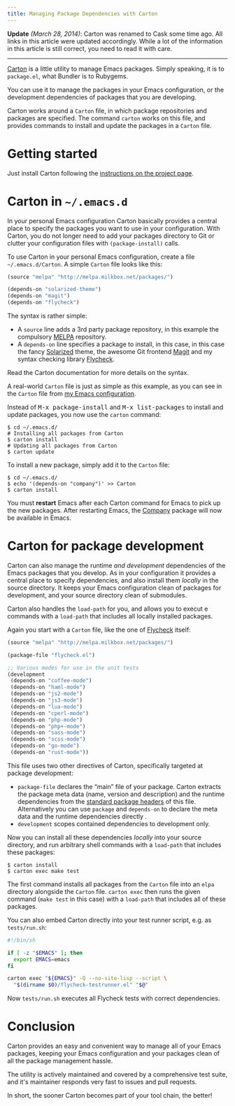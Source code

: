 ```yaml
---
title: Managing Package Dependencies with Carton
---
```


**Update** *(March 28, 2014)*: Carton was renamed to Cask some time ago.  All
links in this article were updated accordingly.  While a lot of the information
in this article is still correct, you need to read it with care.

----

[Carton][] is a little utility to manage Emacs packages.  Simply speaking, it is to
`package.el`, what Bundler is to Rubygems.

You can use it to manage the packages in your Emacs configuration, or the
development dependencies of packages that you are developing.

Carton works around a `Carton` file, in which package repositories and packages
are specified.  The command `carton` works on this file, and provides commands
to install and update the packages in a `Carton` file.

Getting started
===============

Just install Carton following the [instructions on the project page][install].

Carton in `~/.emacs.d`
======================

In your personal Emacs configuration Carton basically provides a central place
to specify the packages you want to use in your configuration.  With Carton, you
do not longer need to add your packages directory to Git or clutter your
configuration files with `(package-install)` calls.

To use Carton in your personal Emacs configuration, create a file
`~/.emacs.d/Carton`.  A simple `Carton` file looks like this:

```commonlisp
(source "melpa" "http://melpa.milkbox.net/packages/")

(depends-on "solarized-theme")
(depends-on "magit")
(depends-on "flycheck")
```

The syntax is rather simple:

- A `source` line adds a 3rd party package repository, in this example the
  compulsory [MELPA][] repository.
- A `depends-on` line specifies a package to install, in this case, in this case
  the fancy [Solarized][] theme, the awesome Git frontend [Magit][] and my syntax
  checking library [Flycheck][].

Read the Carton documentation for more details on the syntax.

A real-world `Carton` file is just as simple as this example, as you can see in
the `Carton` file from [my Emacs configuration][my-cask-file].

Instead of <kbd>M-x package-install</kbd> and <kbd>M-x list-packages</kbd> to
install and update packages, you now use the `carton` command:

```
$ cd ~/.emacs.d/
# Installing all packages from Carton
$ carton install
# Updating all packages from Carton
$ carton update
```

To install a new package, simply add it to the `Carton` file:

```
$ cd ~/.emacs.d/
$ echo '(depends-on "company")' >> Carton
$ carton install
```

You must **restart** Emacs after each Carton command for Emacs to pick up the
new packages.  After restarting Emacs, the [Company][] package will now be
available in Emacs.

Carton for package development
==============================

Carton can also manage the runtime *and development* dependencies of the Emacs
packages that you develop.  As in your configuration it provides a central place
to specify dependencies, and also install them *locally* in the source
directory.  It keeps your Emacs configuration clean of packages for development,
and your source directory clean of submodules.

Carton also handles the `load-path` for you, and allows you to execut e commands
with a `load-path` that includes all locally installed packages.

Again you start with a `Carton` file, like the one of [Flycheck][] itself:

```commonlisp
(source "melpa" "http://melpa.milkbox.net/packages/")

(package-file "flycheck.el")

;; Various modes for use in the unit tests
(development
 (depends-on "coffee-mode")
 (depends-on "haml-mode")
 (depends-on "js2-mode")
 (depends-on "js3-mode")
 (depends-on "lua-mode")
 (depends-on "cperl-mode")
 (depends-on "php-mode")
 (depends-on "php+-mode")
 (depends-on "sass-mode")
 (depends-on "scss-mode")
 (depends-on "go-mode")
 (depends-on "rust-mode"))
```

This file uses two other directives of Carton, specifically targeted at package
development:

- `package-file` declares the “main” file of your package.  Carton extracts the
  package meta data (name, version and description) and the runtime dependencies
  from the [standard package headers][headers] of this file.  Alternatively you
  can use `package` and `depends-on` to declare the meta data and the runtime
  dependencies directly .
- `development` scopes contained dependencies to development only.

Now you can install all these dependencies *locally* into your source directory,
and run arbitrary shell commands with a `load-path` that includes these
packages:

```
$ carton install
$ carton exec make test
```

The first command installs all packages from the `Carton` file into an `elpa`
directory alongside the `Carton` file.  `carton exec` then runs the given
command (`make test` in this case) with a `load-path` that includes all of these
packages.

You can also embed Carton directly into your test runner script, e.g. as
`tests/run.sh`:

```bash
#!/bin/sh

if [ -z "$EMACS" ]; then
  export EMACS=emacs
fi

carton exec "${EMACS}" -Q --no-site-lisp --script \
  "$(dirname $0)/flycheck-testrunner.el" "$@"
```

Now `tests/run.sh` executes all Flycheck tests with correct dependencies.

Conclusion
==========

Carton provides an easy and convenient way to manage all of your Emacs packages,
keeping your Emacs configuration and your packages clean of all the package
management hassle.

The utility is actively maintained and covered by a comprehensive test suite,
and it's maintainer responds very fast to issues and pull requests.

In short, the sooner Carton becomes part of your tool chain, the better!

[my-cask-file]: https://github.com/lunaryorn/stante-pede/blob/b6b5c0c248cd384ac752230ee832f6425e0931a7/Cask
[carton]: https://github.com/cask/cask
[install]: http://cask.github.io/installation.html
[melpa]: http://melpa.milkbox.net
[solarized]: https://github.com/bbatsov/solarized-emacs
[magit]: https://github.com/magit/magit
[flycheck]: https://github.com/flycheck/flycheck
[doc]: https://github.com/rejeep/carton/blob/master/README.md
[company]: http://company-mode.github.io/
[headers]: http://www.gnu.org/software/emacs/manual/html_node/elisp/Library-Headers.html#Library-Headers
